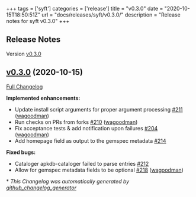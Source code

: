 +++
tags = ['syft']
categories = ['release']
title = "v0.3.0"
date = "2020-10-15T18:50:51Z"
url = "docs/releases/syft/v0.3.0/"
description = "Release notes for syft v0.3.0"
+++

## Release Notes

Version [v0.3.0](https://github.com/anchore/syft/releases/tag/v0.3.0)

## [v0.3.0](https://github.com/anchore/syft/tree/v0.3.0) (2020-10-15)

[Full Changelog](https://github.com/anchore/syft/compare/v0.2.0...v0.3.0)

**Implemented enhancements:**

- Update install script arguments for proper argument processing [\#211](https://github.com/anchore/syft/pull/211) ([wagoodman](https://github.com/wagoodman))
- Run checks on PRs from forks [\#210](https://github.com/anchore/syft/pull/210) ([wagoodman](https://github.com/wagoodman))
- Fix acceptance tests & add notification upon failures [\#204](https://github.com/anchore/syft/pull/204) ([wagoodman](https://github.com/wagoodman))
- Add homepage field as output to the gemspec metadata [\#214](https://github.com/anchore/syft/issues/214)

**Fixed bugs:**

- Cataloger apkdb-cataloger failed to parse entries [\#212](https://github.com/anchore/syft/issues/212)
- Allow for gemspec metadata fields to be optional [\#218](https://github.com/anchore/syft/pull/218) ([wagoodman](https://github.com/wagoodman))


\* *This Changelog was automatically generated by [github_changelog_generator](https://github.com/github-changelog-generator/github-changelog-generator)*
